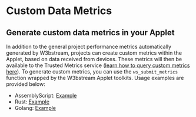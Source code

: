 # Custom Data Metrics

## **Generate custom data metrics in your Applet**

In addition to the general project performance metrics automatically generated by W3bstream, projects can create custom metrics within the Applet, based on data received from devices. These metrics will then be available to the Trusted Metrics service ([learn how to query custom metrics here](query-examples.md#custom-data-metrics)). To generate custom metrics, you can use the `ws_submit_metrics` function wrapped by the W3bstream Applet toolkits. Usage examples are provided below:

* AssemblyScript: [Example](https://github.com/machinefi/w3bstream-wasm-assemblyscript-sdk/tree/main/examples/submit\_metrics)
* Rust: [Example](https://github.com/machinefi/w3bstream-wasm-rust-sdk/tree/main/examples/metrics)
* Golang: [Example](https://github.com/machinefi/w3bstream-wasm-golang-sdk/blob/main/examples/metrics/main.go)
